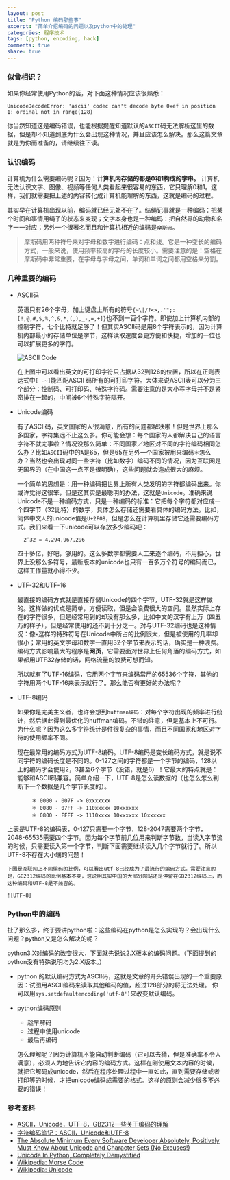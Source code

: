```yaml
---
layout: post
title: "Python 编码那些事"
excerpt: "简单介绍编码的问题以及python中的处理"
categories: 程序技术
tags: [python, encoding, hack]
comments: true
share: true
---
```


### 似曾相识？

如果你经常使用Python的话，对下面这种情况应该很熟悉：

    UnicodeDecodeError: 'ascii' codec can't decode byte 0xef in position 1: ordinal not in range(128)

你当然知道这是编码错误，也能根据提醒知道默认的`ASCII`码无法解析这里的数据，但是却不知道到底为什么会出现这种情况，并且应该怎么解决。那么这篇文章就是为你而准备的，请继续往下读。

### 认识编码

计算机为什么需要编码呢？因为：**计算机内存储的都是0和1构成的字串。** 计算机无法认识文字、图像、视频等任何人类看起来很容易的东西，它只理解0和1。这样，我们就需要把上述的内容转化成计算机能理解的东西，这就是编码的过程。

其实早在计算机出现以前，编码就已经无处不在了。结绳记事就是一种编码：把某个时间和事情用绳子的状态来变现；文字本身也是一种编码：把自然界的动物和名字一一对应；另外一个很著名而且和计算机相近的编码是`摩斯码`。

> 摩斯码用两种符号来对字母和数字进行编码：点和线。它是一种变长的编码方式，一般来说，使用频率较高的字母的长度较小。需要注意的是：空格在摩斯码中非常重要，在字母与字母之间，单词和单词之间都用空格来分割。

### 几种重要的编码

+ ASCII码

    英语只有26个字母，加上键盘上所有的符号`{~\|/?<>,.'";:[!,@,#,$,%,^,&,*,(,),_-,=,+]}`也不到一百个字符。即使加上计算机内部的控制字符，七个比特就足够了！但其实ASCII码是用8个字符表示的，因为计算机内部最小的存储单位是字节，这样读取速度会更方便和快捷，增加的一位也可以扩展更多的字符。

    ![ASCII Code]

    在上图中可以看出英文的可打印字符只占据从32到126的位置，所以在正则表达式中`[ -~]`能匹配ASCII 码所有的可打印字符。大体来说ASCII表可以分为三个部分：控制码、可打印码、特殊字符码。需要注意的是大小写字母并不是紧密排在一起的，中间被6个特殊字符隔开。

+ Unicode编码

    有了ASCII码，英文国家的人很满意，所有的问题都解决啦！但是世界上那么多国家，字符集远不止这么多。你可能会想：每个国家的人都解决自己的语言字符不就完事啦？情况没那么简单：不同国家／地区对不同的字符编码相同怎么办？比如`ASCII`码中的`A`是65，但是65在另外一个国家被用来编码`＊`怎么办？当然也会出现对同一些字符（比如数字）编码不同的情况，因为互联网是无国界的（在中国这一点不是很明确），这些问题就会造成很大的麻烦。

    一个简单的思想是：用一种编码把世界上所有人类发明的字符都编码出来。你或许觉得这很笨，但是这其实是最聪明的办法，这就是`Unicode`。准确来说Unicode不是一种编码方式，只是一种编码的标准：它把每个字符都对应成一个四字节（32比特）的数字，具体怎么存储还需要看具体的编码方法。比如，简体中文`人`的unicode值是`U+2F08`，但是怎么在计算机里存储它还需要编码方式。我们来看一下unicode可以存放多少编码吧：

        2^32 = 4,294,967,296

    四十多亿，好吧，够用的。这么多数字都需要人工来逐个编码，不用担心，世界上没那么多符号，最新版本的unicode也只有一百多万个符号的编码而已，这样工作量就小得不少。

+ UTF-32和UTF-16

    最直接的编码方式就是直接存储Unicode的四个字节，UTF-32就是这样做的。这样做的优点是简单，方便读取，但是会浪费很大的空间。虽然实际上存在的字符很多，但是经常用到的却没有那么多，比如中文的汉字有上万（四五万的样子），但是经常使用的还不到十分之一。对与UTF-32编码也是这种情况：像`☀`这样的特殊符号在Unicode中所占的比例很大，但是被使用的几率却很小；常用的英文字母和数字一直用32个字节来表示的话，确实是一种浪费。编码方式影响最大的程序是**网页**，它需要面对世界上任何角落的编码方式，如果都用UTF32存储的话，网络流量的浪费可想而知。

    所以就有了UTF-16编码，它用两个字节来编码常用的65536个字符，其他的字符用两个UTF-16来表示就行了。那么能否有更好的办法呢？

+ UTF-8编码

    如果你是完美主义者，也许会想到`huffman编码`：对每个字符出现的频率进行统计，然后据此得到最优化的huffman编码。不错的注意，但是基本上不可行。为什么呢？因为这么多字符统计是件很复杂的事情，而且不同国家和地区对字符的使用频率不同。

    现在最常用的编码方式为UTF-8编码。UTF-8编码是变长编码方式，就是说不同字符的编码长度是不同的。0-127之间的字符都是一个字节的编码，128以上的编码才会使用2，3甚至6个字节（没错，就是6）！它最大的特点就是：能够和ASCII码兼容。简单介绍一下，UTF-8是怎么读数据的（也怎么怎么判断下一个数据是几个字节长度的）。

```
        ＊ 0000 - 007F -> 0xxxxxxx
        ＊ 0080 - 07FF -> 110xxxxx 10xxxxxx
        ＊ 0800 - FFFF -> 1110xxxx 10xxxxxx 10xxxxxx
```

  上表是UTF-8的编码表，0-127只需要一个字节，128-2047需要两个字节，2048-65535需要四个字节。因为每个字节前几位用来判断字节数，当读入字节流的时候，只需要读入第一个字节，判断下面需要继续读入几个字节就行了。所以UTF-8不存在大小端的问题！

    下图是互联网上不同编码的比例，可以看出utf-8已经成为了最流行的编码方式。需要注意的是，GB2312编码的比例基本不变，这说明其实中国的大部分网站还是停留在GB2312编码上，而这种编码和UTF-8是不兼容的。

    ![UTF-8]

### Python中的编码

扯了那么多，终于要讲python啦：这些编码在python是怎么实现的？会出现什么问题？python又是怎么解决的呢？

python3.X对编码的改变很大，下面就先说说2.X版本的编码问题。（下面提到的python没有特殊说明均为2.X版本。）

- python 的默认编码方式为ASCII码，这就是文章的开头错误出现的一个重要原因：试图用ASCII编码来读取其他编码的值，超过128部分的将无法处理。
    你可以用`sys.setdefaultencoding('utf-8')`来改变默认编码。

- python编码原则
    + 趁早解码
    + 过程中使用unicode
    + 最后再编码

  怎么理解呢？因为计算机不能自动判断编码（它可以去猜，但是准确率不令人满意），必须人为地告诉它内容的编码方式。这样在刚使用文本内容的时候，就把它解码成unicode，然后在程序处理过程中一直如此，直到需要存储或者打印等的时候，才把unicode编码成需要的格式。这样的原则会减少很多不必要的错误！

### 参考资料

- [ASCII，Unicode，UTF-8，GB2312一些关于编码的理解](http://space.itpub.net/23071790/viewspace-704585)
- [字符编码笔记：ASCII，Unicode和UTF-8](http://www.ruanyifeng.com/blog/2007/10/ascii_unicode_and_utf-8.html)
- [The Absolute Minimum Every Software Developer Absolutely, Positively Must Know About Unicode and Character Sets (No Excuses!)](http://www.joelonsoftware.com/articles/Unicode.html)
- [Unicode In Python, Completely Demystified](http://farmdev.com/talks/unicode/)
- [Wikipedia: Morse Code](http://en.wikipedia.org/wiki/Morse_code)
- [Wikipedia: Unicode](http://en.wikipedia.org/wiki/Unicode)


[Morse Code]: http://pad2.whstatic.com/images/thumb/7/7d/International_Morse_Code_150.png/300px-International_Morse_Code_150.png
[ASCII Code]: http://people.revoledu.com/kardi/resources/Converter/Image/ASCII.jpg
[UTF-8]: http://www.w3.org/QA/2008/05/utf8-growth-google
